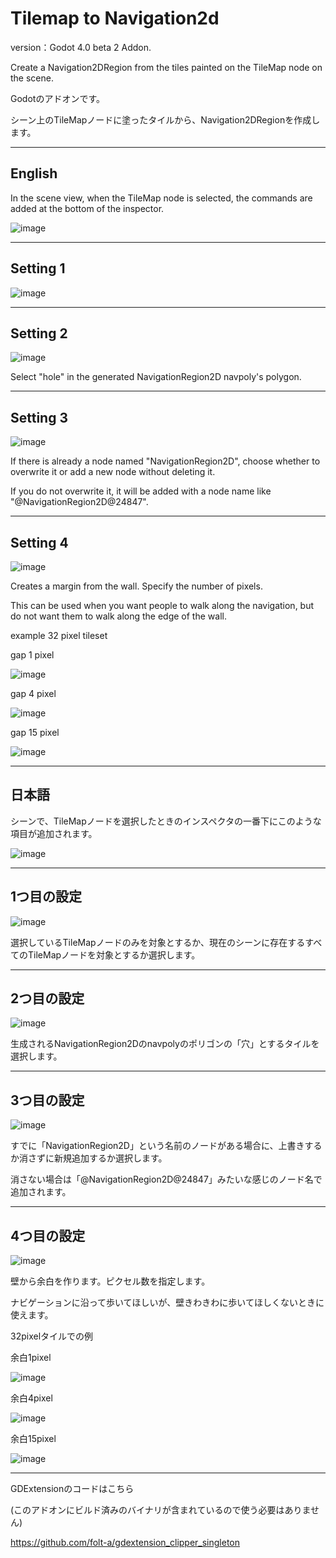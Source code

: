 # Tilemap to Navigation2d

version：Godot 4.0 beta 2 Addon.

Create a Navigation2DRegion from the tiles painted on the TileMap node on the scene.

Godotのアドオンです。

シーン上のTileMapノードに塗ったタイルから、Navigation2DRegionを作成します。

---

## English

In the scene view, when the TileMap node is selected, the commands are added at the bottom of the inspector.

![image](https://user-images.githubusercontent.com/32963227/194799260-b26a23a0-8b1e-48dc-8363-f98f94273943.png)

---

## Setting 1

![image](https://user-images.githubusercontent.com/32963227/194799379-9d079dd5-5d3b-484e-8a40-11e48e779607.png)


---

## Setting 2

![image](https://user-images.githubusercontent.com/32963227/194799561-a3e78086-ca3a-48a5-b403-dabaf37c0627.png)

Select "hole" in the generated NavigationRegion2D navpoly's polygon.

---

## Setting 3

![image](https://user-images.githubusercontent.com/32963227/194800005-0cebab63-6ac2-4860-b2a4-cb433997b633.png)

If there is already a node named "NavigationRegion2D", choose whether to overwrite it or add a new node without deleting it.

If you do not overwrite it, it will be added with a node name like "@NavigationRegion2D@24847".

---

## Setting 4

![image](https://user-images.githubusercontent.com/32963227/194798705-b2630dd8-8db4-4a09-8622-0659bfa219a2.png)

Creates a margin from the wall. Specify the number of pixels.

This can be used when you want people to walk along the navigation, but do not want them to walk along the edge of the wall.

example 32 pixel tileset

gap 1 pixel

![image](https://user-images.githubusercontent.com/32963227/194798904-f90a5a72-64e7-4b40-acc3-db5baad25fa1.png)

gap 4 pixel

![image](https://user-images.githubusercontent.com/32963227/194798933-0e027abb-171f-4e3f-9d7a-0fb2d174abd4.png)

gap 15 pixel

![image](https://user-images.githubusercontent.com/32963227/194798989-e3c3410d-dec6-4a4d-af0a-5c54f8e0b5c9.png)

---

## 日本語

シーンで、TileMapノードを選択したときのインスペクタの一番下にこのような項目が追加されます。

![image](https://user-images.githubusercontent.com/32963227/194798308-e0c97717-9a67-4941-9724-bbf13a6cf638.png)

---

## 1つ目の設定

![image](https://user-images.githubusercontent.com/32963227/194798380-fabf501c-1c75-4c04-b4f8-007bee78c53a.png)

選択しているTileMapノードのみを対象とするか、現在のシーンに存在するすべてのTileMapノードを対象とするか選択します。

---

## 2つ目の設定

![image](https://user-images.githubusercontent.com/32963227/194798573-1e4a1710-294d-42a5-a3fc-b304754d95ca.png)

生成されるNavigationRegion2Dのnavpolyのポリゴンの「穴」とするタイルを選択します。

---

## 3つ目の設定

![image](https://user-images.githubusercontent.com/32963227/194798601-a5a91dd0-64da-4700-85be-0f4ded563e5c.png)

すでに「NavigationRegion2D」という名前のノードがある場合に、上書きするか消さずに新規追加するか選択します。

消さない場合は「@NavigationRegion2D@24847」みたいな感じのノード名で追加されます。

---

## 4つ目の設定

![image](https://user-images.githubusercontent.com/32963227/194798705-b2630dd8-8db4-4a09-8622-0659bfa219a2.png)

壁から余白を作ります。ピクセル数を指定します。

ナビゲーションに沿って歩いてほしいが、壁きわきわに歩いてほしくないときに使えます。

32pixelタイルでの例

余白1pixel

![image](https://user-images.githubusercontent.com/32963227/194798904-f90a5a72-64e7-4b40-acc3-db5baad25fa1.png)

余白4pixel

![image](https://user-images.githubusercontent.com/32963227/194798933-0e027abb-171f-4e3f-9d7a-0fb2d174abd4.png)

余白15pixel

![image](https://user-images.githubusercontent.com/32963227/194798989-e3c3410d-dec6-4a4d-af0a-5c54f8e0b5c9.png)


---
GDExtensionのコードはこちら

(このアドオンにビルド済みのバイナリが含まれているので使う必要はありません)

https://github.com/folt-a/gdextension_clipper_singleton
